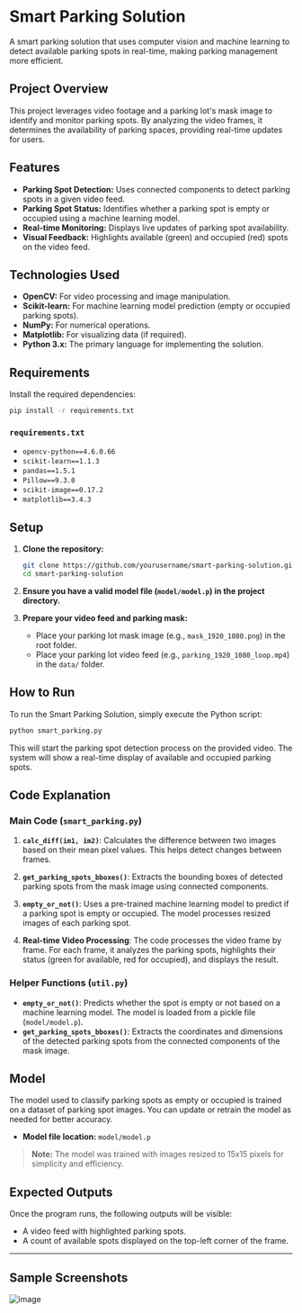 # Smart Parking Solution

A smart parking solution that uses computer vision and machine learning to detect available parking spots in real-time, making parking management more efficient.

## Project Overview

This project leverages video footage and a parking lot's mask image to identify and monitor parking spots. By analyzing the video frames, it determines the availability of parking spaces, providing real-time updates for users.

## Features

- **Parking Spot Detection:** Uses connected components to detect parking spots in a given video feed.
- **Parking Spot Status:** Identifies whether a parking spot is empty or occupied using a machine learning model.
- **Real-time Monitoring:** Displays live updates of parking spot availability.
- **Visual Feedback:** Highlights available (green) and occupied (red) spots on the video feed.

## Technologies Used

- **OpenCV:** For video processing and image manipulation.
- **Scikit-learn:** For machine learning model prediction (empty or occupied parking spots).
- **NumPy:** For numerical operations.
- **Matplotlib:** For visualizing data (if required).
- **Python 3.x:** The primary language for implementing the solution.

## Requirements

Install the required dependencies:

```bash
pip install -r requirements.txt
```

### `requirements.txt`

- `opencv-python==4.6.0.66`
- `scikit-learn==1.1.3`
- `pandas==1.5.1`
- `Pillow==9.3.0`
- `scikit-image==0.17.2`
- `matplotlib==3.4.3`

## Setup

1. **Clone the repository:**

   ```bash
   git clone https://github.com/yourusername/smart-parking-solution.git
   cd smart-parking-solution
   ```

2. **Ensure you have a valid model file (`model/model.p`) in the project directory.**

3. **Prepare your video feed and parking mask:**

   - Place your parking lot mask image (e.g., `mask_1920_1080.png`) in the root folder.
   - Place your parking lot video feed (e.g., `parking_1920_1080_loop.mp4`) in the `data/` folder.

## How to Run

To run the Smart Parking Solution, simply execute the Python script:

```bash
python smart_parking.py
```

This will start the parking spot detection process on the provided video. The system will show a real-time display of available and occupied parking spots.

## Code Explanation

### Main Code (`smart_parking.py`)

1. **`calc_diff(im1, im2)`**: Calculates the difference between two images based on their mean pixel values. This helps detect changes between frames.
   
2. **`get_parking_spots_bboxes()`**: Extracts the bounding boxes of detected parking spots from the mask image using connected components.
   
3. **`empty_or_not()`**: Uses a pre-trained machine learning model to predict if a parking spot is empty or occupied. The model processes resized images of each parking spot.

4. **Real-time Video Processing**: The code processes the video frame by frame. For each frame, it analyzes the parking spots, highlights their status (green for available, red for occupied), and displays the result.

### Helper Functions (`util.py`)

- **`empty_or_not()`**: Predicts whether the spot is empty or not based on a machine learning model. The model is loaded from a pickle file (`model/model.p`).
- **`get_parking_spots_bboxes()`**: Extracts the coordinates and dimensions of the detected parking spots from the connected components of the mask image.

## Model

The model used to classify parking spots as empty or occupied is trained on a dataset of parking spot images. You can update or retrain the model as needed for better accuracy.

- **Model file location:** `model/model.p`
  
> **Note:** The model was trained with images resized to 15x15 pixels for simplicity and efficiency.

## Expected Outputs

Once the program runs, the following outputs will be visible:

- A video feed with highlighted parking spots.
- A count of available spots displayed on the top-left corner of the frame.

---

## Sample Screenshots

![image](https://github.com/user-attachments/assets/aa7c286b-1cb3-4e1f-abec-51316870a350)

